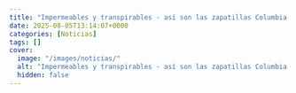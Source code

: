 ```yaml
---
title: "Impermeables y transpirables - así son las zapatillas Columbia que Sprinter tiene rebajadas casi a mitad de precio"
date: 2025-08-05T13:14:07+0000
categories: [Noticias]
tags: []
cover:
  image: "/images/noticias/"
  alt: "Impermeables y transpirables - así son las zapatillas Columbia que Sprinter tiene rebajadas casi a mitad de precio"
  hidden: false
---
```



